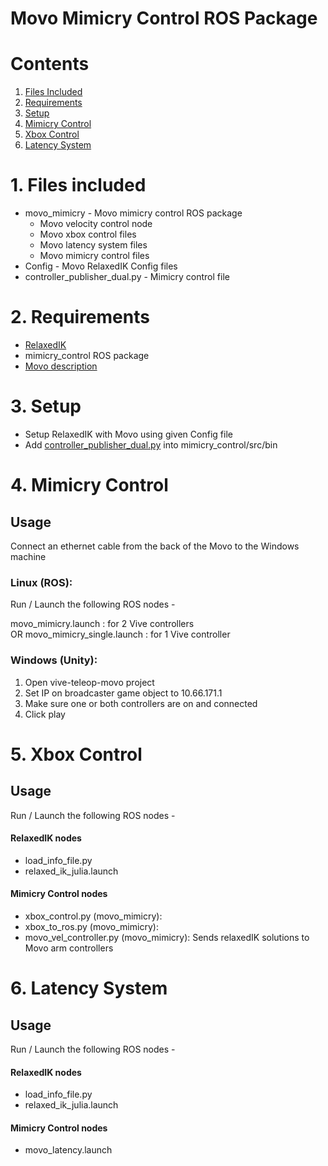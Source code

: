 # Movo Mimicry Control ROS Package

# Contents
1. [Files Included](#1.-files-included)
2. [Requirements](#2.-requirements)
3. [Setup](#3.-setup)
4. [Mimicry Control](#4.-mimicry-control)
5. [Xbox Control](#5.-xbox-control)
6. [Latency System](#6.-latency-system)

# 1. Files included

* movo_mimicry - Movo mimicry control ROS package
    * Movo velocity control node
    * Movo xbox control files
    * Movo latency system files
    * Movo mimicry control files
* Config - Movo RelaxedIK Config files
* controller_publisher_dual.py - Mimicry control file

# 2. Requirements
* [RelaxedIK](https://github.com/uwgraphics/relaxed_ik)
* mimicry_control ROS package
* [Movo description](https://github.com/Kinovarobotics/kinova-movo/tree/master/movo_common/movo_description)

# 3. Setup
* Setup RelaxedIK with Movo using given Config file
* Add [controller_publisher_dual.py](../controller_publisher_dual.py) into mimicry_control/src/bin

# 4. Mimicry Control

## Usage

Connect an ethernet cable from the back of the 
Movo to the Windows machine

### Linux (ROS):

Run / Launch the following ROS nodes -

movo_mimicry.launch : for 2 Vive controllers  
OR
movo_mimicry_single.launch : for 1 Vive controller


### Windows (Unity):
1. Open vive-teleop-movo project
2. Set IP on broadcaster game object to 10.66.171.1
3. Make sure one or both controllers are on and connected
4. Click play

# 5. Xbox Control

## Usage

Run / Launch the following ROS nodes -

#### RelaxedIK nodes
* load_info_file.py
* relaxed_ik_julia.launch

#### Mimicry Control nodes
* xbox_control.py (movo_mimicry):
* xbox_to_ros.py (movo_mimicry):
* movo_vel_controller.py (movo_mimicry): Sends relaxedIK solutions to Movo arm controllers

# 6. Latency System

## Usage

Run / Launch the following ROS nodes -

#### RelaxedIK nodes
* load_info_file.py
* relaxed_ik_julia.launch

#### Mimicry Control nodes
* movo_latency.launch